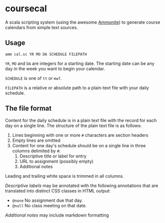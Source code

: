 # coursecal

A scala scripting system (using the awesome [Ammonite](http://www.lihaoyi.com/Ammonite/)) to generate course calendars from simple text sources.


## Usage

    amm cal.sc YR MO DA SCHEDULE FILEPATH

`YR`, `MO` and `DA` are integers for a starting date.  The starting date can be any day in the week you want to begin your calendar.

`SCHEDULE` is one of `tt` or `mwf`.

`FILEPATH` is a relative or absolute path to a plain-text file with your daily schedule.

## The file format

Content for the daily schedule is in a plain text file with the record for each day on a single line. The structure of the plain text file is as follows:

1. Lines beginning with one or more `#` characters are section headers
2. Empty lines are omitted
3. Content for one day's schedule should be on a single line in three columns delimited by `#`:
    1. Descriptive title or label for entry
    2. URL to assignment (possibly empty)
    3. Additional notes

Leading and trailing white space is trimmed in all columns.

*Descriptive labels* may be annotated with the following annotations that are translated into distinct CSS classes in HTML output:

- `@none` No assignment due that day.
- `@null` No class meeting on that date.


*Additional notes* may include markdown formatting
